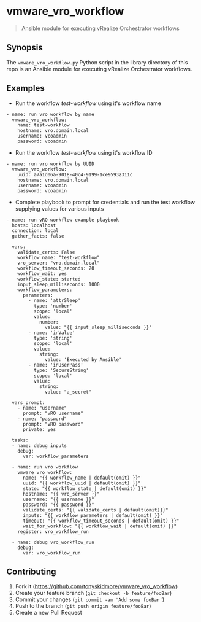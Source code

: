 # vmware_vro_workflow
> Ansible module for executing vRealize Orchestrator workflows

## Synopsis
The ```vmware_vro_workflow.py``` Python script in the library directory of this repo is an Ansible module for executing vRealize Orchestrator workflows.  

## Examples
* Run the workflow *test-workflow* using it's workflow name  
```
- name: run vro workflow by name
  vmware_vro_workflow:
    name: test-workflow
    hostname: vro.domain.local
    username: vcoadmin
    password: vcoadmin
```
  
* Run the workflow *test-workflow* using it's workflow ID
```
- name: run vro workflow by UUID
  vmware_vro_workflow:
    uuid: a7a1d06a-9018-40c4-9199-1ce95932311c
    hostname: vro.domain.local
    username: vcoadmin
    password: vcoadmin
```
  
* Complete playbook to prompt for credentials and run the test workflow supplying values for various inputs  
```
- name: run vRO workflow example playbook
  hosts: localhost
  connection: local
  gather_facts: false

  vars:
    validate_certs: False
    workflow_name: "test-workflow"
    vro_server: "vro.domain.local"
    workflow_timeout_seconds: 20
    workflow_wait: yes
    workflow_state: started
    input_sleep_milliseconds: 1000
    workflow_parameters:
      parameters:
        - name: 'attrSleep'
          type: 'number'
          scope: 'local'
          value:
            number:
              value: "{{ input_sleep_milliseconds }}"
        - name: 'inValue'
          type: 'string'
          scope: 'local'
          value:
            string:
              value: 'Executed by Ansible'
        - name: 'inUserPass'
          type: 'SecureString'
          scope: 'local'
          value:
            string:
              value: "a_secret"

  vars_prompt:
    - name: "username"
      prompt: "vRO username"
    - name: "password"
      prompt: "vRO password"
      private: yes

  tasks:
  - name: debug inputs
    debug:
      var: workflow_parameters

  - name: run vro workflow
    vmware_vro_workflow:
      name: "{{ workflow_name | default(omit) }}"
      uuid: "{{ workflow_uuid | default(omit) }}"
      state: "{{ workflow_state | default(omit) }}"
      hostname: "{{ vro_server }}"
      username: "{{ username }}"
      password: "{{ password }}"
      validate_certs: "{{ validate_certs | default(omit)}}"
      inputs: "{{ workflow_parameters | default(omit) }}"
      timeout: "{{ workflow_timeout_seconds | default(omit) }}"
      wait_for_workflow: "{{ workflow_wait | default(omit) }}"
    register: vro_workflow_run

  - name: debug vro_workflow_run
    debug:
      var: vro_workflow_run
```

## Contributing

1. Fork it (<https://github.com/tonyskidmore/vmware_vro_workflow>)
2. Create your feature branch (`git checkout -b feature/fooBar`)
3. Commit your changes (`git commit -am 'Add some fooBar'`)
4. Push to the branch (`git push origin feature/fooBar`)
5. Create a new Pull Request
